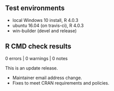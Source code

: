 ## Test environments
* local Windows 10 install, R 4.0.3
* ubuntu 16.04 (on travis-ci), R 4.0.3
* win-builder (devel and release)

## R CMD check results

0 errors | 0 warnings | 0 notes

This is an update release.

* Maintainer email address change.
* Fixes to meet CRAN requirements and policies.

